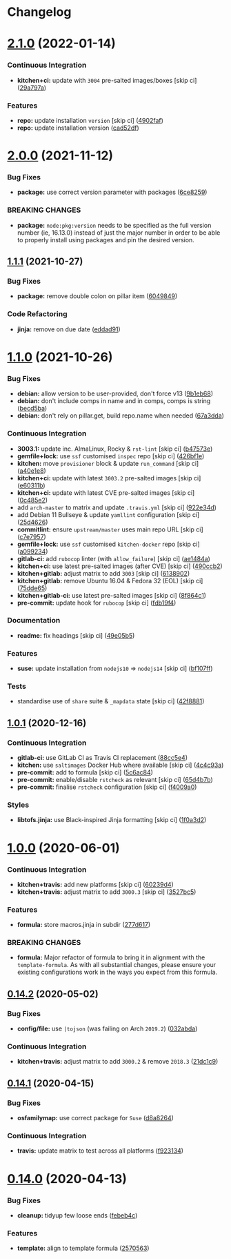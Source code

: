 # Changelog

# [2.1.0](https://github.com/saltstack-formulas/node-formula/compare/v2.0.0...v2.1.0) (2022-01-14)


### Continuous Integration

* **kitchen+ci:** update with `3004` pre-salted images/boxes [skip ci] ([29a797a](https://github.com/saltstack-formulas/node-formula/commit/29a797a8d609a87442c757f876b16f522a45b723))


### Features

* **repo:** update installation `version` [skip ci] ([4902faf](https://github.com/saltstack-formulas/node-formula/commit/4902faff4402034e226dca966f8fd94bb30c7c39))
* **repo:** update installation version ([cad52df](https://github.com/saltstack-formulas/node-formula/commit/cad52dfa08aa54f5bfd51badfdb225c874d1e532))

# [2.0.0](https://github.com/saltstack-formulas/node-formula/compare/v1.1.1...v2.0.0) (2021-11-12)


### Bug Fixes

* **package:** use correct version parameter with packages ([6ce8259](https://github.com/saltstack-formulas/node-formula/commit/6ce8259a4ec8ba715cf4fb2923f7bfc3b5a02ebc))


### BREAKING CHANGES

* **package:** `node:pkg:version` needs to be specified as the
full version number (ie, 16.13.0) instead of just the major number
in order to be able to properly install using packages and pin the
desired version.

## [1.1.1](https://github.com/saltstack-formulas/node-formula/compare/v1.1.0...v1.1.1) (2021-10-27)


### Bug Fixes

* **package:** remove double colon on pillar item ([6049849](https://github.com/saltstack-formulas/node-formula/commit/60498496a9b3f1e59f8c32fa613ce4157ab82fbd))


### Code Refactoring

* **jinja:** remove on due date ([eddad91](https://github.com/saltstack-formulas/node-formula/commit/eddad9170a1bc1a5be7caee45599c2a84dff53a3))

# [1.1.0](https://github.com/saltstack-formulas/node-formula/compare/v1.0.1...v1.1.0) (2021-10-26)


### Bug Fixes

* **debian:** allow version to be user-provided, don't force v13 ([9b1eb68](https://github.com/saltstack-formulas/node-formula/commit/9b1eb68fe2002f556fad27acb5c055e730b5509e))
* **debian:** don't include comps in name and in comps, comps is string ([becd5ba](https://github.com/saltstack-formulas/node-formula/commit/becd5baed5b099cab985ce9b0ea4e65c37feda43))
* **debian:** don't rely on pillar.get, build repo.name when needed ([67a3dda](https://github.com/saltstack-formulas/node-formula/commit/67a3dda9b3f00d0b9febf36fba50022f56225fe6))


### Continuous Integration

* **3003.1:** update inc. AlmaLinux, Rocky & `rst-lint` [skip ci] ([b47573e](https://github.com/saltstack-formulas/node-formula/commit/b47573e4ffca9b7f717a9cd942b0e09482fc6907))
* **gemfile+lock:** use `ssf` customised `inspec` repo [skip ci] ([426bf1e](https://github.com/saltstack-formulas/node-formula/commit/426bf1ef3bd640ddfae1e0f2c45950b3f9945bf3))
* **kitchen:** move `provisioner` block & update `run_command` [skip ci] ([a40e1e8](https://github.com/saltstack-formulas/node-formula/commit/a40e1e83fb699b826aaebb2ab6e8b6ac4261fd45))
* **kitchen+ci:** update with latest `3003.2` pre-salted images [skip ci] ([e60311b](https://github.com/saltstack-formulas/node-formula/commit/e60311be2f08a6feedb1a4841bbeb3b2e043d3ba))
* **kitchen+ci:** update with latest CVE pre-salted images [skip ci] ([0c485e2](https://github.com/saltstack-formulas/node-formula/commit/0c485e2146c24b8da612b25493024ace2d19560d))
* add `arch-master` to matrix and update `.travis.yml` [skip ci] ([922e34d](https://github.com/saltstack-formulas/node-formula/commit/922e34db71046d3b2fcabc34b216d941fb780bd9))
* add Debian 11 Bullseye & update `yamllint` configuration [skip ci] ([25d4626](https://github.com/saltstack-formulas/node-formula/commit/25d46263bc5a7c22a221dab3853c65300774f51e))
* **commitlint:** ensure `upstream/master` uses main repo URL [skip ci] ([c7e7957](https://github.com/saltstack-formulas/node-formula/commit/c7e795783b5d158352857f276bdb86f8658617b5))
* **gemfile+lock:** use `ssf` customised `kitchen-docker` repo [skip ci] ([a099234](https://github.com/saltstack-formulas/node-formula/commit/a099234a08e217c495b4ce770e2d1ce2e329958e))
* **gitlab-ci:** add `rubocop` linter (with `allow_failure`) [skip ci] ([ae1484a](https://github.com/saltstack-formulas/node-formula/commit/ae1484aa4032cf54ea48fdbd3d014b1ae718a34c))
* **kitchen+ci:** use latest pre-salted images (after CVE) [skip ci] ([490ccb2](https://github.com/saltstack-formulas/node-formula/commit/490ccb2aa9fd6fbcc73ed0f021b3a277b125c08b))
* **kitchen+gitlab:** adjust matrix to add `3003` [skip ci] ([6138902](https://github.com/saltstack-formulas/node-formula/commit/6138902f6862a19f14da2c3b01573816f0fde8d4))
* **kitchen+gitlab:** remove Ubuntu 16.04 & Fedora 32 (EOL) [skip ci] ([75dde65](https://github.com/saltstack-formulas/node-formula/commit/75dde65eb76f086665fc76bd90e8eb8bd51d0eb6))
* **kitchen+gitlab-ci:** use latest pre-salted images [skip ci] ([8f864c1](https://github.com/saltstack-formulas/node-formula/commit/8f864c1d6d85e7094b2e8d151905d7ec302f6073))
* **pre-commit:** update hook for `rubocop` [skip ci] ([fdb19f4](https://github.com/saltstack-formulas/node-formula/commit/fdb19f437563c534105cb7c1c2c515686cbcbb0f))


### Documentation

* **readme:** fix headings [skip ci] ([49e05b5](https://github.com/saltstack-formulas/node-formula/commit/49e05b51f97ad296de455876eeb6f364d206eead))


### Features

* **suse:** update installation from `nodejs10` => `nodejs14` [skip ci] ([bf107ff](https://github.com/saltstack-formulas/node-formula/commit/bf107ff537e120df4a10d50335b9a452a1d7508e))


### Tests

* standardise use of `share` suite & `_mapdata` state [skip ci] ([42f8881](https://github.com/saltstack-formulas/node-formula/commit/42f888114407dcde97e684566a474817f7a89aac))

## [1.0.1](https://github.com/saltstack-formulas/node-formula/compare/v1.0.0...v1.0.1) (2020-12-16)


### Continuous Integration

* **gitlab-ci:** use GitLab CI as Travis CI replacement ([88cc5e4](https://github.com/saltstack-formulas/node-formula/commit/88cc5e4f8176f9c61f3aa67ae278a6356b017155))
* **kitchen:** use `saltimages` Docker Hub where available [skip ci] ([4c4c93a](https://github.com/saltstack-formulas/node-formula/commit/4c4c93aa3904de698f55d4db1b55f7bfa8a3ee06))
* **pre-commit:** add to formula [skip ci] ([5c6ac84](https://github.com/saltstack-formulas/node-formula/commit/5c6ac846426ed63d107d5e26c9b6f7723c9d0d89))
* **pre-commit:** enable/disable `rstcheck` as relevant [skip ci] ([65d4b7b](https://github.com/saltstack-formulas/node-formula/commit/65d4b7ba353d52b9f5ec2db865c5f77d4e319d8a))
* **pre-commit:** finalise `rstcheck` configuration [skip ci] ([f4009a0](https://github.com/saltstack-formulas/node-formula/commit/f4009a06a8db3e017b3c3df0b0d527e670e9e911))


### Styles

* **libtofs.jinja:** use Black-inspired Jinja formatting [skip ci] ([1f0a3d2](https://github.com/saltstack-formulas/node-formula/commit/1f0a3d2c0eb25e31e22d66e8388787050f13a381))

# [1.0.0](https://github.com/saltstack-formulas/node-formula/compare/v0.14.2...v1.0.0) (2020-06-01)


### Continuous Integration

* **kitchen+travis:** add new platforms [skip ci] ([60239d4](https://github.com/saltstack-formulas/node-formula/commit/60239d44a5406a28b9e84423d66d0c6f71637b2d))
* **kitchen+travis:** adjust matrix to add `3000.3` [skip ci] ([3527bc5](https://github.com/saltstack-formulas/node-formula/commit/3527bc5597dc767fb93c462e90654404e18a29ee))


### Features

* **formula:** store macros.jinja in subdir ([277d617](https://github.com/saltstack-formulas/node-formula/commit/277d617f97bbfce1ceb349cedc60b0b8f329ae6a))


### BREAKING CHANGES

* **formula:** Major refactor of formula to bring it in alignment with the
`template-formula`.  As with all substantial changes, please ensure your
existing configurations work in the ways you expect from this formula.

## [0.14.2](https://github.com/saltstack-formulas/node-formula/compare/v0.14.1...v0.14.2) (2020-05-02)


### Bug Fixes

* **config/file:** use `|tojson` (was failing on Arch `2019.2`) ([032abda](https://github.com/saltstack-formulas/node-formula/commit/032abda3626ec69023eec480f75e6ad552ecd180))


### Continuous Integration

* **kitchen+travis:** adjust matrix to add `3000.2` & remove `2018.3` ([21dc1c9](https://github.com/saltstack-formulas/node-formula/commit/21dc1c928f894aeb87fdda451f5e51442ef57793))

## [0.14.1](https://github.com/saltstack-formulas/node-formula/compare/v0.14.0...v0.14.1) (2020-04-15)


### Bug Fixes

* **osfamilymap:** use correct package for `Suse` ([d8a8264](https://github.com/saltstack-formulas/node-formula/commit/d8a8264ccaea147b65049b2cc9bd8473d1a74ebc))


### Continuous Integration

* **travis:** update matrix to test across all platforms ([f923134](https://github.com/saltstack-formulas/node-formula/commit/f923134e0292cacc9a2478e8d92c0f48788a6d1f))

# [0.14.0](https://github.com/saltstack-formulas/node-formula/compare/v0.13.2...v0.14.0) (2020-04-13)


### Bug Fixes

* **cleanup:** tidyup few loose ends ([febeb4c](https://github.com/saltstack-formulas/node-formula/commit/febeb4cea1c1a92f185f8e533f3181c754f59c2a))


### Features

* **template:** align to template formula ([2570563](https://github.com/saltstack-formulas/node-formula/commit/2570563e4734b6c54c07ebd1091efa7578589009))
